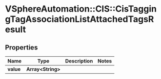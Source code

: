 # VSphereAutomation::CIS::CisTaggingTagAssociationListAttachedTagsResult

## Properties
Name | Type | Description | Notes
------------ | ------------- | ------------- | -------------
**value** | **Array&lt;String&gt;** |  | 


